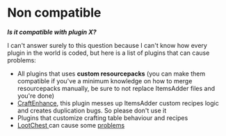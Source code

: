 # Non compatible

_**Is it compatible with plugin X?**_

I can't answer surely to this question because I can't know how every plugin in the world is coded, but here is a list of plugins that can cause problems:

* All plugins that uses **custom resourcepacks** \(you can make them compatible if you've a minimum knowledge on how to merge resourcepacks manually, be sure to not replace ItemsAdder files and you're done\)
* [CraftEnhance](https://www.spigotmc.org/resources/custom-recipes-and-crafting-craftenhance.65058/), this plugin messes up ItemsAdder custom recipes logic and creates duplication bugs. So please don't use it
* Plugins that customize crafting table behaviour and recipes
* [LootChest ](https://www.spigotmc.org/resources/lootchest.61564/)can cause some [problems](https://github.com/LoneDev6/ItemsAdder/issues/15#issuecomment-512990849)

